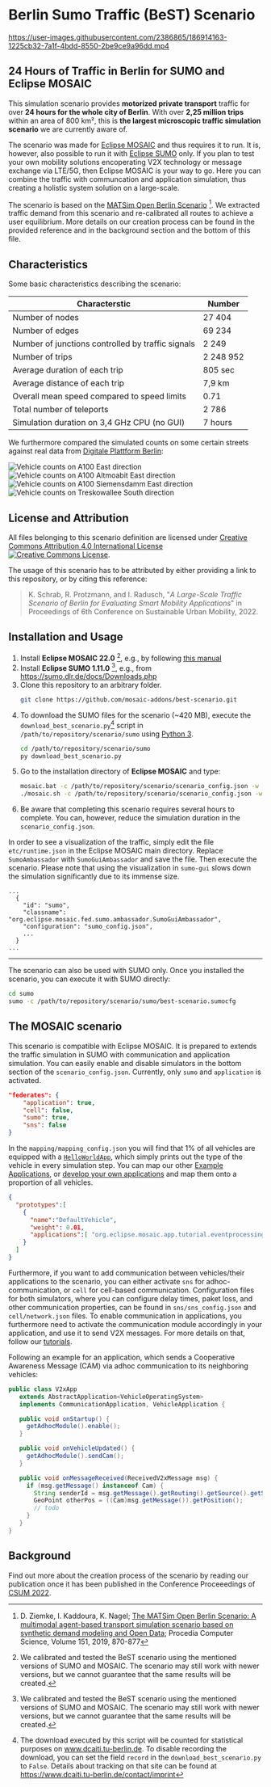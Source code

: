 # Berlin Sumo Traffic (BeST) Scenario

https://user-images.githubusercontent.com/2386865/186914163-1225cb32-7a1f-4bdd-8550-2be9ce9a96dd.mp4

## 24 Hours of Traffic in Berlin for SUMO and Eclipse MOSAIC

This simulation scenario provides **motorized private transport** traffic for over **24 hours for the whole city of Berlin**. 
With over **2,25 million trips** within an area of 800 km², this is **the largest microscopic traffic simulation scenario** we are currently aware of.

The scenario was made for [Eclipse MOSAIC](https://github.com/eclipse/mosaic) and thus requires it to run. 
It is, however, also possible to run it with [Eclipse SUMO](https://github.com/eclipse/sumo) only.
If you plan to test your own mobility solutions encoperating V2X technology or message exchange via LTE/5G, then Eclipse MOSAIC is your way to go. 
Here you can combine the traffic with communcation and application simulation, thus creating a holistic system solution on a large-scale.

The scenario is based on the [MATSim Open Berlin Scenario](https://github.com/matsim-scenarios/matsim-berlin) [^1]. 
We extracted traffic demand from this scenario and re-calibrated all routes to achieve a user equilibrium.
More details on our creation process can be found in the provided reference and in the background section and the bottom of this file.

[^1]: D. Ziemke, I. Kaddoura, K. Nagel; [The MATSim Open Berlin Scenario: A multimodal agent-based transport simulation scenario based on synthetic demand modeling and Open Data](https://doi.org/10.1016/j.procs.2019.04.120); Procedia Computer Science, Volume 151, 2019, 870-877

## Characteristics

Some basic characteristics describing the scenario:

|Characterstic|Number|
|-----------------|--------|
| Number of nodes | 27 404 |
| Number of edges	| 69 234 |
| Number of junctions controlled by traffic signals | 2 249 |
| Number of trips | 2 248 952 |
| Average duration of each trip | 805 sec |
| Average distance of each trip | 7,9 km |
| Overall mean speed compared to speed limits | 0.71 |
| Total number of teleports | 2 786 |
| Simulation duration on 3,4 GHz CPU (no GUI) | 7 hours |

We furthermore compared the simulated counts on some certain streets against real data from [Digitale Plattform Berlin](https://api.viz.berlin.de/daten/verkehrsdetektion):

![Vehicle counts on A100 East direction](docs/img/counts-a100-east.svg)
![Vehicle counts on A100 Altmoabit East direction](docs/img/counts-altmoabit-east.svg)
![Vehicle counts on A100 Siemensdamm East direction](docs/img/counts-siemensdamm-east.svg)
![Vehicle counts on Treskowallee South direction](docs/img/counts-treskowallee-south.svg)

## License and Attribution

All files belonging to this scenario definition are licensed under <a rel="license" href="http://creativecommons.org/licenses/by/4.0/">Creative Commons Attribution 4.0 International License</a>
<a rel="license" href="http://creativecommons.org/licenses/by/4.0/"> <img alt="Creative Commons License" style="border-width:0" src="https://i.creativecommons.org/l/by/4.0/80x15.png" /></a>.

The usage of this scenario has to be attributed by either providing a link to this repository, or by citing this reference:

> K. Schrab, R. Protzmann, and I. Radusch, "*A Large-Scale Traffic Scenario of Berlin for Evaluating Smart Mobility Applications*" in Proceedings of 6th Conference on Sustainable Urban Mobility, 2022.

## Installation and Usage

1. Install **Eclipse MOSAIC 22.0** [^2], e.g., by following [this manual](https://www.eclipse.org/mosaic/docs/getting_started)
2. Install **Eclipse SUMO 1.11.0** [^2], e.g., from https://sumo.dlr.de/docs/Downloads.php
3. Clone this repository to an arbitrary folder.
   ```sh
   git clone https://github.com/mosaic-addons/best-scenario.git
   ```
4. To download the SUMO files for the scenario (~420 MB), execute the `download_best_scenario.py`[^3] script in `/path/to/repository/scenario/sumo` using [Python 3](https://www.python.org/downloads).
   ```sh
   cd /path/to/repository/scenario/sumo
   py download_best_scenario.py
   ```
5. Go to the installation directory of **Eclipse MOSAIC** and type:
   ```sh
   mosaic.bat -c /path/to/repository/scenario/scenario_config.json -w 120 # Windows
   ./mosaic.sh -c /path/to/repository/scenario/scenario_config.json -w 120 # Linux
   ```
6. Be aware that completing this scenario requires several hours to complete. You can, however, reduce the simulation duration in the `scenario_config.json`.

[^2]: We calibrated and tested the BeST scenario using the mentioned versions of SUMO and MOSAIC. The scenario may still work with newer versions, but we cannot guarantee that the same results will be created.
[^3]: The download executed by this script will be counted for statistical purposes on www.dcaiti.tu-berlin.de. To disable recording the download, you can set the field `record` in the `download_best_scenario.py` to `False`. Details about tracking on that site can be found at https://www.dcaiti.tu-berlin.de/contact/imprint

In order to see a visualization of the traffic, simply edit the file `etc/runtime.json` in the Eclipse MOSAIC main directory.
Replace `SumoAmbassador` with `SumoGuiAmbassador` and save the file. 
Then execute the scenario.
Please note that using the visualization in `sumo-gui` slows down the simulation significantly due to its immense size.

```
...
  {
    "id": "sumo",
    "classname": "org.eclipse.mosaic.fed.sumo.ambassador.SumoGuiAmbassador",
    "configuration": "sumo_config.json",
    ...
  }
...
```

---
The scenario can also be used with SUMO only. Once you installed the scenario, you can execute it with SUMO directly:

```sh
cd sumo
sumo -c /path/to/repository/scenario/sumo/best-scenario.sumocfg
```

## The MOSAIC scenario

This scenario is compatible with Eclipse MOSAIC. It is prepared to extends the traffic simulation in SUMO with communication and application simulation. 
You can easily enable and disable simulators in the bottom section of the `scenario_config.json`. Currently, only `sumo` and `application` is activated.

```json
"federates": {
    "application": true,
    "cell": false,
    "sumo": true,
    "sns": false
}
```

In the `mapping/mapping_config.json` you will find that 1% of all vehicles are equipped with a [`HelloWorldApp`](https://github.com/eclipse/mosaic/blob/main/app/tutorials/example-applications/src/main/java/org/eclipse/mosaic/app/tutorial/eventprocessing/sampling/HelloWorldApp.java), which simply prints out the type of the vehicle in every simulation step. 
You can map our other [Example Applications](https://www.eclipse.org/mosaic/tutorials/additional_examples/), or [develop your own applications](https://www.eclipse.org/mosaic/docs/develop_applications/) and map them onto a proportion of all vehicles.

```json
{
  "prototypes":[
    {
      "name":"DefaultVehicle",
      "weight": 0.01,
      "applications":[ "org.eclipse.mosaic.app.tutorial.eventprocessing.sampling.HelloWorldApp" ]
    }
  ]
}
```

Furthermore, if you want to add communication between vehicles/their applications to the scenario, you can either activate `sns` for adhoc-communication, or `cell` for cell-based communication. Configuration files for both simulators, where you can configure delay times, paket loss, and other communication properties, can be found in `sns/sns_config.json` and `cell/network.json` files. To enable communication in applications, you furthermore need to activate the communication module accordingly in your application, and use it to send V2X messages. For more details on that, follow our [tutorials](https://www.eclipse.org/mosaic/tutorials).

Following an example for an application, which sends a Cooperative Awareness Message (CAM) via adhoc communication to its neighboring vehicles:
```java
public class V2xApp
   extends AbstractApplication<VehicleOperatingSystem>
   implements CommunicationApplication, VehicleApplication {

   public void onStartup() {
     getAdhocModule().enable();
   }

   public void onVehicleUpdated() {
     getAdhocModule().sendCam();
   }

   public void onMessageReceived(ReceivedV2xMessage msg) {
     if (msg.getMessage() instanceof Cam) {
       String senderId = msg.getMessage().getRouting().getSource().getSourceName();
       GeoPoint otherPos = ((Cam)msg.getMessage()).getPosition();
       // todo
     }
   }
}
```

## Background

Find out more about the creation process of the scenario by reading our publication once it has been published in the Conference Proceeedings of [CSUM 2022](https://csum.civ.uth.gr).
